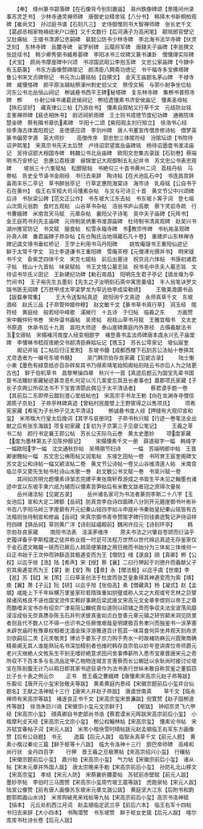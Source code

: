 <!-- { "loadSidebar": true } -->
　　【奉】　绛州篆书碧落碑【在石像背今别刻置庙】　易州鉄像碑颂【景隆间州录事苏灵芝书】　少林寺通灵禅师碑　唐御史台精舍铭【八分书】　韩择木书新桐柏观碑【崔尚文】　孙过庭书谱【石刻凡三】　史侍御惟则书大智禅师碑　张长史千文【葛邲丞相家物褙纸宋户口册】又千文数行【后河满子为高闲笔】　颠旭郎官壁记又肚痛帖　王缙书清源公忠嗣碑　裴懿公防书少林寺碑　李北海书法华寺碑【伏灵芝刻】　东林寺碑　岳麓寺碑　娑罗树碑　云麾将军碑　唐隷夫子庙碑【李邕撰文张廷珪书】　韩少卿秀弼书臧希晏碑　李阳冰书三坟碑又篆书谦卦　僧懐煇实际碑【犬宝】　颜尚书摩崖碑中兴颂　书凉国武昭公李抱玉碑　文忠公家庙碑【今隷中有玉筯篆】　书东方画像赞碑隂记　颜清臣八闗斋功徳记　书千福寺多宝佛塔碑　鲁公书宋文贞碑侧记　书元次山墓铭帖【自撰文】　金天王庙题名茅山碑　干禄寺碑　臧懐恪碑　颜平原汝越帖祭濠州刺史伯父文　祭侄文稿　与郭仆射争坐位帖　河东公书北岳恒山祠记　栁诚悬书西平王碑秘塔碑　复东林寺碑　集栁书普照寺碑　栁
　　仆射公绰书诸葛武侯祠记　栁拾遗懐素书济安侯庙记　懐素圣母帖【陜石坚好】　藏真律公三帖【乃游丝书】　懐素自叙帖又行草千文　元结防台铭　圭峯禅师碑【裴丞相休书】　尉迟祠祈雨碑　王士则书成徳节度纪功碑　通微院体楚金碑　蔡有隣书章仇素碑　华阳十二颂【紫阳观主刘行矩立】　徐浩书心经　徐季海古体嵩阳观记　圣徳感应颂　李剑州碑　唐人书董宣传僧彦修诗帖　僧梦英篆书偏旁字源　英大师抄
　　高僧传序　郭忠恕三体隂符经　汾隂坛颂【书院待诏尹熙笔】　宋真宗书先天太后赞　卢待诏崇望嵩岳庙碑铭　杨待诏遒度书淮渎庙记　吴待诏郢大相国寺碑　韩魏公书北岳庙碑　欧阳文忠集古录跋【石刻巻】蔡端明书万安桥记　忠惠公荔枝谱　昼锦堂记大观御制五礼纪并书　苏文忠公书表忠观碑
　　坡翁三十六峯赋帖　松醪赋帖　书絶句三十首书黄州二词　荔枝丹帖　马劵帖　告史全节语书金刚经　书归去来辞　陶诗帖【在犬池乱石中】　书连昌宫辞　喜雨丰乐二亭记　草书醉翁亭记　行草定惠院海棠诗　海市诗　乳母铭【公自书于石在黄州】　临王右军桓大司马懐素杂帖　与文与可诗三十首　黄文节公中兴颂碑后诗　书狄梁公碑【范文正公作】　书东坡大江东去帖　书东坡卜筭子词　登七祖山次周元翁韵　食时五观帖　山谷草书杂帖　涪翁书庐山高歌　蔡卞灵岩寺疏　行书曹娥碑　米南宫天马赋　元章杂帖　襄阳父子诗笔　吴中夫子庙碑【元晖书】　金王庭筠书刘先主庙碑　元待制吴炳重书淮源庙碑　杜待制书清真观碑　赵吴兴书湖州推官防记　书文赋　服食帖　松雪永福寺碑　书教宗传碑　书杭祐圣观碑　孙真人碑　番君庙碑子昻杂帖【东仓陶氏治地得藏石凡十卷】　重建庐山东林禅寺碑记虞文靖书垂虹桥记　王学士利用书马丹阳碑
　　姚牧庵璲书王重阳仙迹记　鲜于太常千字文　羽士李道谦书王重阳碑　雪庵茶榜【元僧溥光撰并书】　明宋璲书千文　兪紫芝四体千文　宋克七姬帖　前后出塞诗　祝京兆六体帖　书唐初诸君子帖　枝山十九首帖　味泉赋帖　书王文恪公墓志铭　祝书毛中丞夫人墓志铭　文待诏书华氏义田记　王新建纪功碑【勒石南昌】　阳明先生君子亭记【谪龙塲为亭竹间书】　王子裕先生五墨刻【先生之子汝明刻石斋中寓思羮墙】　丰人翁笔诀罗文瑞书医无闾碑【万厯甲戌太宰梁梦龙为寜远伯李成梁勒绩】
　　王敬美澹圃书品【跋载奉常集】
　　王大令送梨帖真迹　欧阳询千文真迹　永师真草千文　东坡酒经　赵氏三品【子昻管仲姬仲穆】　赵文敏千文【篆书草书真行草】　洞玉经　隂符经　黄庭经　般若经中峰歌　渼陂行　十五诗　于归帖　临羲之东
　　方画赞　宋中翰仲珩书巻　宋仲温书画帖　吴贤帖　祝枝山草书月赋　王雅宜楷书　文太史书原道　休承书后十九首　昙阳大师迹　泰山崖碑黄庭内外景经　古搨羲献法书　玉文禊帖　宋搨褚河南度人经变相题字　褚登善书孟法师碑唐本虞永兴孔子庙堂碑　李懐琳书嵇叔夜絶交书颜清臣麻姑坛记【镌玉】　苏长公雩泉记　坡仙宸奎
　　阁记并铭【二帖后归汪爱荆】　东坡书髓【成都西楼下石刻苏公法帖十巻择其尤竒逸者为一编号东坡书髓】
　　吴门韩宗伯存良家藏【见妮古录】
　　陆士衡小柬【墨色有緑意纸亦百杂碎矣其书乃得索靖笔始知阁帖刻陆云书亦后人为之陆更古也】　鲜于伯机草书　昌黎琴操四章　秋兴十一首【真迹后题云为国宝先辈书国寳书法臻妙家藏秘迹甚竒恶札何足以污几案爱忘其丑长者事也】嘉郡项氏家藏【子长子京两公所収法书不下宝晋清閟此偶见于太平清话者】
　　蔡君谟手题一卷【其前后二东即停云舘刻澄心堂纸帖也】　宋高宗手书龙王勅【向在龙渊寺寺僧信源质子京处】　子昻亭林碑真迹【曾粘村民屋壁上王野賔得之以售项氏】
　　项希宪家藏【希宪为子长仲子见太平清话】
　　栁诚悬书度人经【押缝有大观印宣和玺】　米芾楷大行皇太后挽词【其字与哀册同】　子昻书秋兴赋【行迹一巻笔法全出献之后有张东海跋】项复初家藏【复初为子京第三子见睂公笔记】
　　王羲之草书二帖　颜行书定襄王郭公帖　苏长公天际乌云巻　黄太史墨妙
　　项度家藏【度为墨林第五子见陈仲醇记】
　　宋搨懐素千文一册　薛道祖字一幅　韩绛字一幅欧阳字一幅　沈文通秋抄帖　吴傅朋节妇诗
　　一幅　苏端明郎中帖　王晋卿谢餽帖一幅　苏文忠公祷雨帖又润笔帖　东坡乞田帖一卷　书阿育王宸奎阁碑文　苏文定公和诗帖一幅又颍滨帖二卷　黄文节公诗帖一卷又山谷维清道人帖　米南宫临兰亭又窦先生帖书杜诗山水歌一巻　赵文敏公书文赋一巻　书吴兴赋一卷
　　其间如苏明允题懐素诗邹志完建平柬张南轩荐游成之书皆生平未见之翰墨也诸迹中宜以东坡手柬六纸为辅而以懐素苦笋帖后有米敷文跋者冠之庶得次量矣
　　岳州诸法帖【见妮古录】
　　岳州诸名家可为书法者篆则李斯二十八字【玉女池后】宣和大定二碑额【岳祠】防真宫李白诗四面碑八分则开元磨崖御书叶彬补书百八字囘马岭三字崖巅有开元纪秦山铭四字如斗申旞补书秦始皇纪秦山铭皆有古法楷则张待制宣和修庙【岳祠】宋真宗御书青帝赞隂字碑行则钱袭逰覧记尹待诏祥符四碑【俱岳祠】草则黄广洋【诗刻延禧殿前】魏闲许应元【诗刻环亭】
　　韩宗伯存良家藏
　　南阳书法表　洁溪茅维序
　　原夫书法之兴肇自苍颉而衍溢乎史籀详备乎李斯程邈之徒并称业擅一时足可法程万世然以世代绵远真迹无存鉴家仅于金石遗文略闚一斑而已厥后人趋简便篆隷之用日微而书始分为三体矣三体维何一曰正书始于王次仲而钟繇造其极逓变而为王【僧防】禇【遂良】顔【真卿】栁【公权】以迄乎徐【浩】陆【希声】宋【绶】蔡【襄】二曰行狎起于刘徳升而羲献父子穷其奥逓变而为王【蒙】谢【安】陶【景】永【僧法极】以迄乎虞【世南】李【邕】苏【轼】米【芾】三曰草圣创法于杜度而张芝皇象得其神逓变而为索【靖】庾【翼】萧【子云】阮【研】以迄乎旭【张伯高】素【僧藏真】杨【凝式】赵【孟頫】咸能上下千年纵横万里鉴家珍若隋珠重如拱璧或称人文之大观或号艺林之巨擘揆诸风格良不诬也国宝流传实赖好事厥后梁武唐文宋高元文金章李煜则以帝王之尊而酷嗜夫宝书亦有绍京广津易简公麟侂胄似道则以硕辅之贵而争収夫法宝波荡风靡浸淫成俗无奈真赝杂陈玉石并列求彼真鉴如贞白登善元章元镇之研穷颠末洞见防里者则且代不数人亿不得一也识书之任厥惟艰哉皇明建极百务聿兴而独鉴书一涂茅塞未辟世庙时有豫章权相者沈湎金珠浮游雅道百计苞苴一味耳食何异坐井观天刻舟求剑欤嗣后二羙【元羙敬羙】博访于娄东子京力购于秀水一时故褚防麻云兴霞聚商确精奥阒无其人谁能熟玩名书深加精别者也维时韩存良宗伯以妙年登讲席位帝师爵元老兴灭继絶人文攸系生平别无嗜好絶意求田问舍事俸薪所入悉市宝章晋唐宋元之奇所収不下百本多与名流品定甲乙物物连城言言蓍蔡而长公朝廷以余耿尚时接讨论瓌宝在陈剖腹无计乃以暇日即其家书迹目录作为法书表行世纵未敢自称赏鉴之董狐窃比子长十表之例云尔
　　正书　晋王羲之曹娥碑【唐懐素宋高宗元赵子昻等跋】　乐毅论【唐开元小玺宋张敬夫等跋】　黄素黄庭内景经【宋徽宗题前后小玺并台仙题名】王献之洛神赋十三行【唐宋人并赵子昻跋】　唐虞世南真
　　草千文【临永禅师有宋高宗等跋】　褚遂良正书千文【宋高宗玺宋景濂跋】倪寛赞【赵子固栁道传等跋】　徐浩朱巨川诰【宋徽宗小玺元文宗鲜于】
　　【枢跋】　钟绍京灵飞六甲经【宋高宗小玺】　顔真卿自书吏部尚书诰【蔡君谟米元晖跋宋高宗前后小玺】　小楷摩利攴天经【宋高宗元文宗小玺】　栁公权翰林帖【宋高宗玺】　懐素论书帖　宋苏轼宜春帖子词【宋元人跋】　米芾小楷快雪时晴帖跋元赵孟頫临王右军东方画像赞【后有公自题】　书无
　　逸篇【后元人跋】　临智永真草千文【前元人题】　黄素小楷过秦论三篇【鲜于枢等十八跋】　临大令洛神十三行　胆巴帝师碑　高峰和尚行状　金丹四百字
　　行狎　晋王羲之旦极寒帖【宋高宗绍兴小玺】　行穰帖【宋徽宗题前后小玺】　嘉兴帖【宋高宗小玺】　气力帖【宋徽宗前后小玺】　诸从帖【宋未元章并外国人跋】　唐太宗晚来手勅【宋高宗前后小玺】　孙防礼北山移文【宋高宗玺】　孝经【宋元人防】　宋蔡襄折腰菱帖　苏轼前赤壁赋【前元人跋】　墨妙亭帖　李伯时三马图赞【宋高宗小玺周竹坡王震等跋】　虎跑泉帖【宋元人跋】　陆宣公像赞【前有唐人画像苏东坡米元章文潞公跋】　黄庭坚大江东【后附书和韵题郭熙画山水诗】　米芾购破羌来戏帖等九帖【宋高宗前后小玺】高宗书洛神赋【绢本】　元丘处机西江月词　赵孟頫临定武兰亭【前后六本】　临王右军十四帖　书归去来辞【大小四本】　书陶潜赞　书东坡赞　鲜于枢女史箴【后元人跋】　喀尔库库书杜诗长卷【后元人跋】
